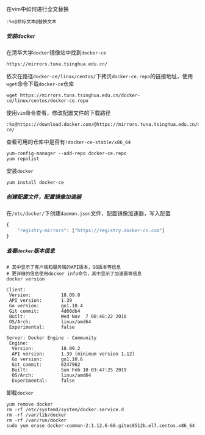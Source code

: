 在vim中如何进行全文替换

```
:%s@目标文本@替换文本
```



##### 安装docker

在清华大学`docker`镜像站中找到`docker-ce`

```
https://mirrors.tuna.tsinghua.edu.cn/
```

依次在路径`docker-ce/linux/centos/`下拷贝`docker-ce.repo`的链接地址，使用`wget`命令下载`docker-ce`仓库

```
wget https://mirrors.tuna.tsinghua.edu.cn/docker-ce/linux/centos/docker-ce.repo
```

使用`vim`命令查看，修改配置文件的下载路径

```
:%s@https://download.docker.com/@https://mirrors.tuna.tsinghua.edu.cn/docker-ce/
```

查看可用的仓库中是否有`!docker-ce-stable/x86_64`

```
yum-config-manager --add-repo docker-ce.repo
yum repolist
```

安装`docker`

```
yum install docker-ce
```



##### 创建配置文件，配置镜像加速器

在`/etc/docker/`下创建`daemon.json`文件，配置镜像加速器，写入配置

```python
{
	"registry-mirrors": ["https://registry.docker-cn.com"]
}
```



##### 查看`docker`版本信息

```shell
# 其中显示了客户端和服务端的API版本，GO版本等信息
# 更详细的信息使用docker info命令，其中显示了加速器等信息
docker version

Client:
 Version:           18.09.0
 API version:       1.39
 Go version:        go1.10.4
 Git commit:        4d60db4
 Built:             Wed Nov  7 00:48:22 2018
 OS/Arch:           linux/amd64
 Experimental:      false

Server: Docker Engine - Community
 Engine:
  Version:          18.09.2
  API version:      1.39 (minimum version 1.12)
  Go version:       go1.10.6
  Git commit:       6247962
  Built:            Sun Feb 10 03:47:25 2019
  OS/Arch:          linux/amd64
  Experimental:     false
```



卸载`docker`

```shell
yum remove docker
rm -rf /etc/systemd/system/docker.service.d
rm -rf /var/lib/docker
rm -rf /var/run/docker		
sudo yum erase docker-common-2:1.12.6-68.gitec8512b.el7.centos.x86_64
```



